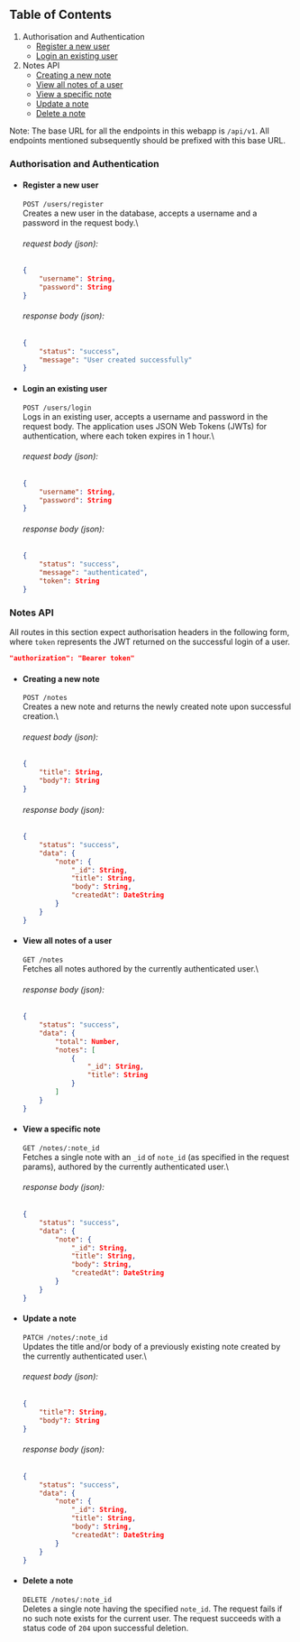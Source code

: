## Table of Contents

1. Authorisation and Authentication
    - [Register a new user](#register-a-new-user)
    - [Login an existing user](#login-an-existing-user)
2. Notes API
    - [Creating a new note](#creating-a-new-note)
    - [View all notes of a user](#view-all-notes-of-a-user)
    - [View a specific note](#view-a-specific-note)
    - [Update a note](#update-a-note)
    - [Delete a note](#delete-a-note)

Note: The base URL for all the endpoints in this webapp is `/api/v1`. All endpoints mentioned subsequently should be prefixed with this base URL.

### Authorisation and Authentication

- #### Register a new user
    `POST /users/register`\
    Creates a new user in the database, accepts a username and a password in the request body.\
    ###### request body (json):
    ```json
    {
        "username": String,
        "password": String
    }
    ```
    ###### response body (json):
    ```json
    {
        "status": "success",
        "message": "User created successfully"
    }
    ```

- #### Login an existing user
    `POST /users/login`\
    Logs in an existing user, accepts a username and password in the request body. The application uses JSON Web Tokens (JWTs) for authentication, where each token expires in 1 hour.\
    ###### request body (json):
    ```json
    {
        "username": String,
        "password": String
    }
    ```
    ###### response body (json):
    ```json
    {
        "status": "success",
        "message": "authenticated",
        "token": String
    }
    ```


### Notes API

All routes in this section expect authorisation headers in the following form, where `token` represents the JWT returned on the successful login of a user.
```json
"authorization": "Bearer token"
```

- #### Creating a new note
    `POST /notes`\
    Creates a new note and returns the newly created note upon successful creation.\
    ###### request body (json):
    ```json
    {
        "title": String,
        "body"?: String
    }
    ```
    ###### response body (json):
    ```json
    {
        "status": "success",
        "data": {
            "note": {
                "_id": String,
                "title": String,
                "body": String,
                "createdAt": DateString
            }
        }
    }
    ```

- #### View all notes of a user
    `GET /notes`\
    Fetches all notes authored by the currently authenticated user.\
    ###### response body (json):
    ```json
    {
        "status": "success",
        "data": {
            "total": Number,
            "notes": [
                {
                    "_id": String,
                    "title": String
                }
            ]
        }
    }
    ```

- #### View a specific note
    `GET /notes/:note_id`\
    Fetches a single note with an `_id` of `note_id` (as specified in the request params), authored by the currently authenticated user.\
    ###### response body (json):
    ```json
    {
        "status": "success",
        "data": {
            "note": {
                "_id": String,
                "title": String,
                "body": String,
                "createdAt": DateString
            }
        }
    }
    ```

- #### Update a note
    `PATCH /notes/:note_id`\
    Updates the title and/or body of a previously existing note created by the currently authenticated user.\
    ###### request body (json):
    ```json
    {
        "title"?: String,
        "body"?: String
    }
    ```
    ###### response body (json):
    ```json
    {
        "status": "success",
        "data": {
            "note": {
                "_id": String,
                "title": String,
                "body": String,
                "createdAt": DateString
            }
        }
    }
    ```

- #### Delete a note
    `DELETE /notes/:note_id`\
    Deletes a single note having the specified `note_id`. The request fails if no such note exists for the current user. The request succeeds with a status code of `204` upon successful deletion.